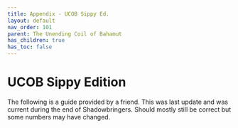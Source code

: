 ```yaml
---
title: Appendix - UCOB Sippy Ed.
layout: default
nav_order: 101
parent: The Unending Coil of Bahamut
has_children: true
has_toc: false
---
```


# UCOB Sippy Edition

The following is a guide provided by a friend. This was last update and was current during the end of Shadowbringers. Should mostly still be correct but some numbers may have changed.
